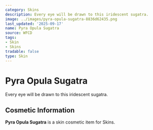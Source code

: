 ```yaml
---
category: Skins
description: Every eye will be drawn to this iridescent sugatra.
image: ../images/pyra-opula-sugatra-8836d62435.png
last_updated: '2025-09-17'
name: Pyra Opula Sugatra
source: WFCD
tags:
- Skin
- Skins
tradable: false
type: Skin
---
```


# Pyra Opula Sugatra

Every eye will be drawn to this iridescent sugatra.

## Cosmetic Information

**Pyra Opula Sugatra** is a skin cosmetic item for Skins.

